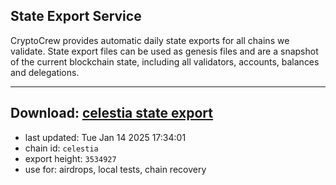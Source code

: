 ## State Export Service
CryptoCrew provides automatic daily state exports for all chains we validate. State export files can be used as genesis files and are a snapshot of the current blockchain state, including all validators, accounts, balances and delegations.

---
**Download: [celestia state export](https://dl-eu2.ccvalidators.com/SERVICE/celestia/celestia_export_3534927.json)**
---

- last updated: Tue Jan 14 2025 17:34:01
- chain id: `celestia`
- export height: `3534927`
- use for: airdrops, local tests, chain recovery
